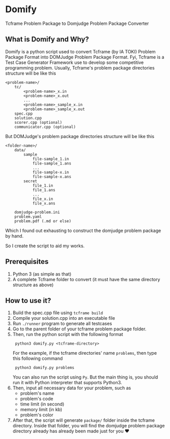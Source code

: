 # Domify

Tcframe Problem Package to Domjudge Problem Package Converter

## What is Domify and Why?

Domify is a python script used to convert Tcframe (by IA TOKI) Problem Package Format into DOMJudge Problem Package Format. Fyi, Tcframe is a Test Case Generator Framework use to develop some competitive programming problem. Usually, Tcframe's problem package directories structure will be like this

```
<problem-name>/
    tc/
        <problem-name>_x.in
        <problem-name>_x.out
        ...
        <problem-name>_sample_x.in
        <problem-name>_sample_x.out
    spec.cpp
    solution.cpp
    scorer.cpp (optional)
    communicator.cpp (optional)
```

But DOMJudge's problem package directories structure will be like this

```
<folder-name>/
    data/
        sample
            file-sample_1.in
            file-sample_1.ans
            ...
            file-sample-x.in
            file-sample-x.ans
        secret
            file_1.in
            file_1.ans
            ...
            file_x.in
            file_x.ans

    domjudge-problem.ini
    problem.yaml
    problem.pdf (.md or else)
```

Which I found out exhausting to construct the domjudge problem package by hand.

So I create the script to aid my works.

## Prerequisites

1. Python 3 (as simple as that)
2. A complete Tcframe folder to convert (it must have the same directory structure as above)

## How to use it?

1. Build the spec.cpp file using `tcframe build`
2. Compile your solution.cpp into an executable file
3. Run `./runner` program to generate all testcases
4. Go to the parent folder of your tcframe problem package folder.
5. Then, run the python script with the following format
   ```
    python3 domify.py <tcframe-directory>
   ```
   For the example, if the tcframe directories' name `problems`, then type this following command
   ```
    python3 domify.py problems
   ```
   You can also run the script using `Py`. But the main thing is, you should run it with Python interpreter that supports Python3.
6. Then, input all necessary data for your problem, such as
   - problem's name
   - problem's code
   - time limit (in second)
   - memory limit (in kb)
   - problem's color
7. After that, the script will generate `package/` folder inside the tcframe directory. Inside that folder, you will find the domjudge problem package directory already has already been made just for you ❤️
